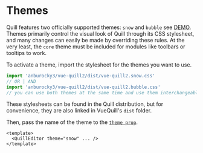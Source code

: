 # Themes

Quill features two officially supported themes: `snow` and `bubble` see [DEMO](https://vueup.github.io/vue-quill2/).
Themes primarily control the visual look of Quill through its CSS stylesheet, and many changes can easily be made by overriding these rules. At the very least, the `core` theme must be included for modules like toolbars or tooltips to work.

To activate a theme, import the stylesheet for the themes you want to use.

```javascript
import 'anburocky3/vue-quill2/dist/vue-quill2.snow.css'
// OR | AND
import 'anburocky3/vue-quill2/dist/vue-quill2.bubble.css'
// you can use both themes at the same time and use them interchangeably
```

These stylesheets can be found in the Quill distribution, but for convenience, they are also linked in VueQuill's `dist` folder.

Then, pass the name of the theme to the [`theme prop`](../api/index.md).

```vue
<template>
  <QuillEditor theme="snow" ... />
</template>
```

